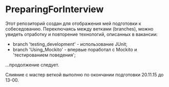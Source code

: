 # PreparingForInterview

Этот репозиторий создан для отображения мей подготовки к собеседованию. 
Переключаясь между ветками (branches), можно увидеть отработку и повторение технологий, описанных в вакансии: 
   - branch 'testing_development' - использование JUnit;
   - branch 'Using_Mockito' - впервые поработал с Mockito и 'тестированием поведения';
  
...продолжение следует.

Слияние с мастер веткой выполню по окончании подготовки 20.11.15 до 13-00.

